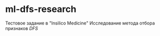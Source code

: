 # ml-dfs-research
Тестовое задание в "Insilico Medicine"
Исследование метода отбора признаков *DFS*
